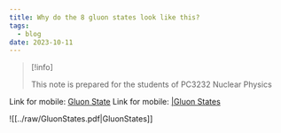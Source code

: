 ```yaml
---
title: Why do the 8 gluon states look like this?
tags:
  - blog
date: 2023-10-11
---
```

> [!info] 
> 
> This note is prepared for the students of PC3232 Nuclear Physics



Link for mobile: <a href="https://github.com/huehou/huehou.github.io/blob/5261d1fc6be8c16ecde348bed76f97e22328778c/content/raw/GluonStates.pdf" target="_blank"> Gluon State</a>
Link for mobile: [|Gluon States](https://github.com/huehou/huehou.github.io/blob/5261d1fc6be8c16ecde348bed76f97e22328778c/content/raw/GluonStates.pdf)

![[../raw/GluonStates.pdf|GluonStates]]

